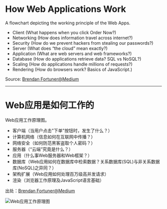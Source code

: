 # How Web Applications Work
A flowchart depicting the working principle of the Web Apps.

* Client (What happens when you click Order Now?)
* Networking (How does information travel across internet?)
* Security (How do we prevent hackers from stealing our passwords?)
* Server (What does “the cloud” mean exactly?)
* Application (What are web servers and web frameworks?)
* Database (How do applications retrieve data? SQL vs NoSQL?)
* Scaling (How do applications handle millions of requests?)
* Rendering (How do browsers work? Basics of JavaScript.)

Source: [Brendan Fortuner@Medium](https://medium.com/@bfortuner/how-web-applications-work-4424c6fb175a)

---------------------------
# Web应用是如何工作的
Web应用工作原理图。

* 客户端（当用户点击"下单"按钮时，发生了什么？）
* 计算机网络（信息如何在互联网中传播？）
* 网络安全（如何防范黑客盗取个人密码？）
* 服务器（“云端”究竟是什么？）
* 应用（什么事Web服务器和Web框架？）
* 数据库（Web应用如何在数据库中检索数据？关系数据库(SQL)与非关系数据库(NoSQL)之异同？）
* 架构扩展（Web应用如何处理百万级高并发请求）
* 渲染（浏览器工作原理及JavaScript语言基础）

出处：[Brendan Fortuner@Medium](https://medium.com/@bfortuner/how-web-applications-work-4424c6fb175a)

![Web应用工作原理图](https://raw.githubusercontent.com/z-jingjie/how-web-apps-work/master/Web%E5%BA%94%E7%94%A8%E6%98%AF%E5%A6%82%E4%BD%95%E5%B7%A5%E4%BD%9C%E7%9A%84.png)
